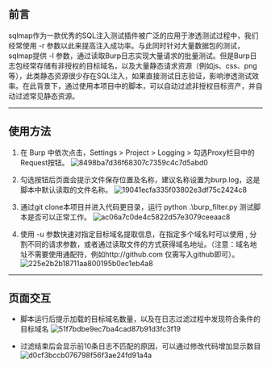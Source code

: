 ## 前言
sqlmap作为一款优秀的SQL注入测试插件被广泛的应用于渗透测试过程中，我们经常使用 -r 参数以此来提高注入成功率。与此同时针对大量数据包的测试，sqlmap提供 -l 参数，通过读取Burp日志实现大量请求的批量测试。但是Burp日志包经常存储有非授权的目标域名，以及大量静态请求资源（例如js、css、png等），此类静态资源很少存在SQL注入，如果直接测试日志验证，影响渗透测试效率。在此背景下，通过使用本项目中的脚本，可以自动过滤非授权目标资产，并自动过滤常见静态资源。

---
## 使用方法
1. 在 Burp 中依次点击，Settings > Project > Logging > 勾选Proxy栏目中的Request按钮。
![8498ba7d36f68307c7359c4c7d5abd0](https://github.com/user-attachments/assets/b931aadd-1093-4b7a-bcc0-4b6186a2ce8d)

3. 勾选按钮后页面会提示文件保存位置及名称，建议名称设置为burp.log，这是脚本中默认读取的文件名称。
![19041ecfa335f03802e3df75c2424c8](https://github.com/user-attachments/assets/49e6e0e2-f477-4759-9a11-5067a6e3e6bf)

5. 通过git clone本项目并进入代码更目录，运行 python .\burp_filter.py 测试脚本是否可以正常工作。
![ac06a7c0de4c5822d57e3079ceeaac8](https://github.com/user-attachments/assets/543984a4-ae3f-48f6-a6ed-95e00228de4e)

7. 使用 -u 参数快速对指定目标域名提取信息，在指定多个域名时可以使用 , 分割不同的请求参数，或者通过读取文件的方式获得域名地址。（注意：域名地址不需要使用通配符，例如http://github.com 仅需写入github即可）。
![225e2b2b18711aa800195b0ec1eb4a8](https://github.com/user-attachments/assets/3304bd72-9e3c-40aa-acd1-fd3f676e95c7)

---
## 页面交互
- 脚本运行后提示加载的目标域名数量，以及在日志过滤过程中发现符合条件的目标域名
![51f7bdbe9ec7ba4cad87b91d3fc3f19](https://github.com/user-attachments/assets/d987f3cb-78d2-43fc-a011-1a400a3d645c)

- 过滤结束后会显示前10条日志不匹配的原因，可以通过修改代码增加显示数目
![d0cf3bccb076798f56f3ae24fd91a4a](https://github.com/user-attachments/assets/2c7dddc4-8c29-4619-bdf0-55313ba82789)



